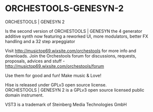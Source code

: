 # ORCHESTOOLS-GENESYN-2

ORCHESTOOLS | GENESYN 2

Is the second version of ORCHESTOOLS | GENESYN the 4 generator additive synth now featuring a reworked UI, more modulators, better FX handling and a 32 step arpeggiator 

Visit http://musictop69.wixsite.com/orchestools for more info and downloads. Join the Orchestools forum for discussions, requests, proposals, advices and stuff - http://musictop69.wixsite.com/orchestools/forum


Use them for good and fun! Make music & Love!

Hise is released under GPLv3 open source license.  
ORCHESTOOLS | GENESYN 2 is a GPLv3 open source licensed public domain instrument.

VST3 is a trademark of Steinberg Media Technologies GmbH

